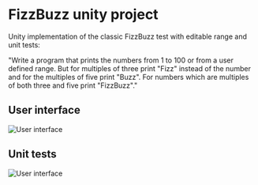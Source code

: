# FizzBuzz unity project

Unity implementation of the classic FizzBuzz test with editable range and unit tests:

"Write a program that prints the numbers from 1 to 100 or from a user defined range. But for multiples of three print "Fizz" instead of the number and for the multiples of five print "Buzz". For numbers which are multiples of both three and five print "FizzBuzz"."

## User interface

![User interface](./Assets/Art/Sprites/fizz-buzz-test.jpg)

## Unit tests

![User interface](./Assets/Art/Sprites/fizz-buzz-unit-tests-results.jpg)
